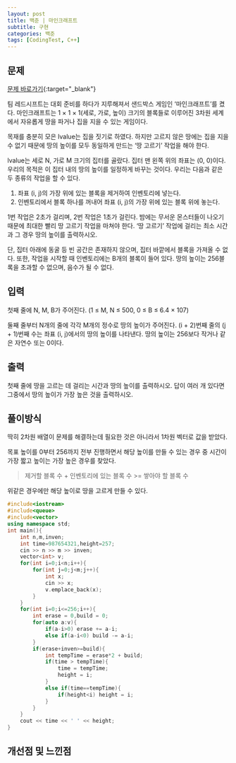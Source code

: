 ```yaml
---
layout: post
title: 백준 | 마인크래프트
subtitle: 구현
categories: 백준
tags: [CodingTest, C++]
---
```


## 문제
[문제 바로가기](https://www.acmicpc.net/problem/18111){:target="_blank"}

팀 레드시프트는 대회 준비를 하다가 지루해져서 샌드박스 게임인 ‘마인크래프트’를 켰다. 마인크래프트는 1 × 1 × 1(세로, 가로, 높이) 크기의 블록들로 이루어진 3차원 세계에서 자유롭게 땅을 파거나 집을 지을 수 있는 게임이다.

목재를 충분히 모은 lvalue는 집을 짓기로 하였다. 하지만 고르지 않은 땅에는 집을 지을 수 없기 때문에 땅의 높이를 모두 동일하게 만드는 ‘땅 고르기’ 작업을 해야 한다.

lvalue는 세로 N, 가로 M 크기의 집터를 골랐다. 집터 맨 왼쪽 위의 좌표는 (0, 0)이다. 우리의 목적은 이 집터 내의 땅의 높이를 일정하게 바꾸는 것이다. 우리는 다음과 같은 두 종류의 작업을 할 수 있다.

1. 좌표 (i, j)의 가장 위에 있는 블록을 제거하여 인벤토리에 넣는다.
2. 인벤토리에서 블록 하나를 꺼내어 좌표 (i, j)의 가장 위에 있는 블록 위에 놓는다.

1번 작업은 2초가 걸리며, 2번 작업은 1초가 걸린다. 밤에는 무서운 몬스터들이 나오기 때문에 최대한 빨리 땅 고르기 작업을 마쳐야 한다. ‘땅 고르기’ 작업에 걸리는 최소 시간과 그 경우 땅의 높이를 출력하시오.

단, 집터 아래에 동굴 등 빈 공간은 존재하지 않으며, 집터 바깥에서 블록을 가져올 수 없다. 또한, 작업을 시작할 때 인벤토리에는 B개의 블록이 들어 있다. 땅의 높이는 256블록을 초과할 수 없으며, 음수가 될 수 없다.

## 입력

첫째 줄에 N, M, B가 주어진다. (1 ≤ M, N ≤ 500, 0 ≤ B ≤ 6.4 × 107)

둘째 줄부터 N개의 줄에 각각 M개의 정수로 땅의 높이가 주어진다. (i + 2)번째 줄의 (j + 1)번째 수는 좌표 (i, j)에서의 땅의 높이를 나타낸다. 땅의 높이는 256보다 작거나 같은 자연수 또는 0이다.

## 출력

첫째 줄에 땅을 고르는 데 걸리는 시간과 땅의 높이를 출력하시오. 답이 여러 개 있다면 그중에서 땅의 높이가 가장 높은 것을 출력하시오.



## 풀이방식
  딱히 2차원 배열이 문제를 해결하는데 필요한 것은 아니라서 1차원 벡터로 값을 받았다.
  
  목표 높이를 0부터 256까지 전부 진행하면서 해당 높이를 만들 수 있는 경우 중 시간이 가장 짧고 높이는 가장 높은 경우를 찾았다.

  >제거할 블록 수 + 인벤토리에 있는 블록 수 >= 쌓아야 할 블록 수

  위같은 경우에만 해당 높이로 땅을 고르게 만들 수 있다.
  
```cpp
#include<iostream>
#include<queue>
#include<vector>
using namespace std;
int main(){
	int n,m,inven;
	int time=987654321,height=257;
	cin >> n >> m >> inven;
	vector<int> v;
	for(int i=0;i<n;i++){
		for(int j=0;j<m;j++){
			int x;
			cin >> x;
			v.emplace_back(x);
		}
	}
	for(int i=0;i<=256;i++){
		int erase = 0,build = 0;
		for(auto a:v){
			if(a-i>0) erase += a-i;
			else if(a-i<0) build -= a-i;
		}
		if(erase+inven>=build){
			int tempTime = erase*2 + build;
			if(time > tempTime){
				time = tempTime;
				height = i;
			}
			else if(time==tempTime){
				if(height<i) height = i;
			}
		}
	}
	cout << time << ' ' << height;
}
```

## 개선점 및 느낀점

 